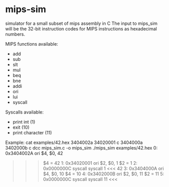 # mips-sim
simulator for a small subset of mips assembly in C
The input to mips_sim will be the 32-bit instruction codes for MIPS instructions as hexadecimal numbers.

MIPS functions available:
- add 
- sub 
- slt 
- mul 
- beq 
- bne 
- addi 
- ori 
- lui 
- syscall 

Syscalls available:
- print int (1)
- exit (10)
- print character (11)

Example:
cat examples/42.hex
3404002a
34020001
c
3404000a
3402000b
c
dcc mips_sim.c -o mips_sim
./mips_sim examples/42.hex
0: 0x3404002A ori $4, $0, 42
>>> $4 = 42
1: 0x34020001 ori $2, $0, 1
>>> $2 = 1
2: 0x0000000C syscall
>>> syscall 1
<<< 42
3: 0x3404000A ori $4, $0, 10
>>> $4 = 10
4: 0x3402000B ori $2, $0, 11
>>> $2 = 11
5: 0x0000000C syscall
>>> syscall 11
<<<
